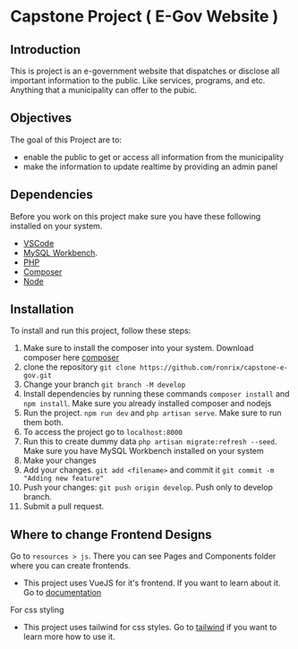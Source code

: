 # Capstone Project ( E-Gov Website )

## Introduction

This is project is an e-government website that dispatches or disclose all important information to the public. Like services, programs, and etc. Anything that a municipality can offer to the pubic.

## Objectives

The goal of this Project are to:

- enable the public to get or access all information from the municipality
- make the information to update realtime by providing an admin panel

## Dependencies

Before you work on this project make sure you have these following installed on your system.
- [VSCode](https://code.visualstudio.com/Download)
- [MySQL Workbench](https://dev.mysql.com/downloads/workbench/). 
- [PHP](https://www.php.net/downloads.php)
- [Composer](https://getcomposer.org/download/)
- [Node](https://nodejs.org/en/download/)

## Installation

To install and run this project, follow these steps:

1. Make sure to install the composer into your system. Download composer here [composer](https://www.tutsmake.com/install-composer-windows/)
2. clone the repository `git clone https://github.com/ronrix/capstone-e-gov.git`
3. Change your branch `git branch -M develop`
4. Install dependencies by running these commands `composer install` and `npm install`. Make sure you already installed composer and nodejs
5. Run the project. `npm run dev` and `php artisan serve`. Make sure to run them both. 
6. To access the project go to `localhost:8000`
7. Run this to create dummy data `php artisan migrate:refresh --seed`. Make sure you have MySQL Workbench installed on your system
8. Make your changes
9. Add your changes. `git add <filename>` and commit it `git commit -m "Adding new feature"`
10. Push your changes: `git push origin develop`. Push only to develop branch.
11. Submit a pull request.

## Where to change Frontend Designs

Go to `resources > js`. There you can see Pages and Components folder where you can create frontends.
- This project uses VueJS for it's frontend. If you want to learn about it. Go to [documentation](https://vuejs.org/guide/introduction.html)

For css styling
- This project uses tailwind for css styles. Go to [tailwind](https://tailwindcss.com/docs/installation) if you want to learn more how to use it.
